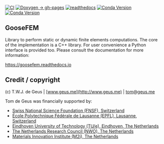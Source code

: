 [![CI](https://github.com/tdegeus/GooseFEM/workflows/CI/badge.svg)](https://github.com/tdegeus/GooseFEM/actions)
[![Doxygen -> gh-pages](https://github.com/tdegeus/GooseFEM/workflows/gh-pages/badge.svg)](https://tdegeus.github.io/GooseFEM)
[![readthedocs](https://readthedocs.org/projects/goosefem/badge/?version=latest)](https://readthedocs.org/projects/goosefem/badge/?version=latest)
[![Conda Version](https://img.shields.io/conda/vn/conda-forge/goosefem.svg)](https://anaconda.org/conda-forge/goosefem)
[![Conda Version](https://img.shields.io/conda/vn/conda-forge/python-goosefem.svg)](https://anaconda.org/conda-forge/python-goosefem)

## GooseFEM

Library to perform static or dynamic finite elements computations. The core of the implementation is a C++ library. For user convenience a Python interface is provided too. Please consult the documentation for more information:

https://goosefem.readthedocs.io

## Credit / copyright

(c) T.W.J. de Geus | [www.geus.me](http://www.geus.me) | [tom@geus.me](mailto:tom@geus.me)

Tom de Geus was financially supported by:

*   [Swiss National Science Foundation (FNSF), Switzerland](http://www.snfs.ch)
*   [École Polytechnique Fédérale de Lausanne (EPFL), Lausanne, Switzerland](http://www.epfl.ch)
*   [Eindhoven University of Technology (TU/e), Eindhoven, The Netherlands](http://www.tue.nl)
*   [The Netherlands Research Council (NWO), The Netherlands](http://www.nwo.nl)
*   [Materials Innovation Institute (M2i), The Netherlands](http://www.m2i.nl)
